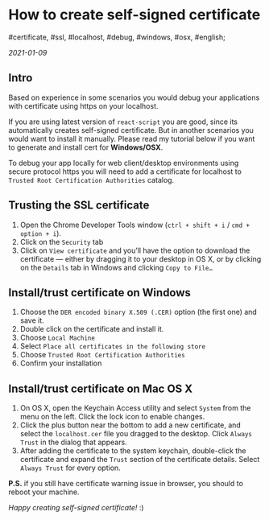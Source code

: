 # How to create self-signed certificate

#certificate, #ssl, #localhost, #debug, #windows, #osx, #english;

_2021-01-09_

## Intro

Based on experience in some scenarios you would debug your applications with certificate using https on your localhost. 

If you are using latest version of `react-script` you are good, since its automatically creates self-signed certificate. But in another scenarios you would want to install it manually. Please read my tutorial below if you want to generate and install cert for **Windows/OSX**.

To debug your app locally for web client/desktop environments using secure protocol https you will need to add a certificate for localhost to `Trusted Root Certification Authorities` catalog.

## Trusting the SSL certificate

1. Open the Chrome Developer Tools window (`ctrl + shift + i` / `cmd + option + i`).
2. Click on the `Security` tab
3. Click on `View certificate` and you’ll have the option to download the certificate — either by dragging it to your desktop in OS X, or by clicking on the `Details` tab in Windows and clicking `Copy to File…`

## Install/trust certificate on **Windows**

1. Choose the `DER encoded binary X.509 (.CER)` option (the first one) and save it.
2. Double click on the certificate and install it.
3. Choose `Local Machine`
4. Select `Place all certificates in the following store`
5. Choose `Trusted Root Certification Authorities`
6. Confirm your installation

## Install/trust certificate on **Mac OS X**

1. On OS X, open the Keychain Access utility and select `System` from the menu on the left. Click the lock icon to enable changes.
2. Click the plus button near the bottom to add a new certificate, and select the `localhost.cer` file you dragged to the desktop. Click `Always Trust` in the dialog that appears.
3. After adding the certificate to the system keychain, double-click the certificate and expand the `Trust` section of the certificate details. Select `Always Trust` for every option.

**P.S.** if you still have certificate warning issue in browser, you should to reboot your machine.

_Happy creating self-signed certificate!_ :)
